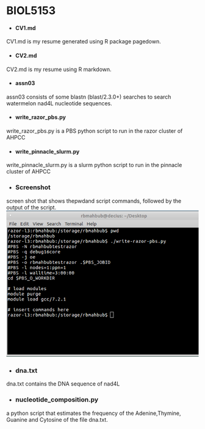 # BIOL5153
- #### CV1.md
CV1.md is my resume generated using R package pagedown. <br>

- #### CV2.md
CV2.md is my resume using R markdown. <br>

- #### assn03
assn03 consists of some blastn (blast/2.3.0+) searches to search watermelon nad4L nucleotide sequences. <br>

- #### write_razor_pbs.py
write_razor_pbs.py is a PBS python script to run in the razor cluster of AHPCC <br>

- #### write_pinnacle_slurm.py
write_pinnacle_slurm.py is a slurm python script to run in the pinnacle cluster of AHPCC <br>
- ###  Screenshot
screen shot that shows thepwdand script commands, followed by the output of the script.
![](image.PNG)


- ### dna.txt
dna.txt contains the DNA sequence of nad4L

- ### nucleotide_composition.py
a python script that estimates the frequency of the Adenine,Thymine, Guanine and Cytosine  of the file dna.txt. 
